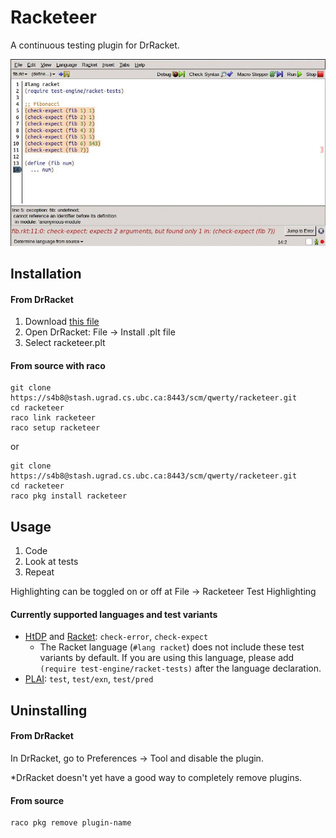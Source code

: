 Racketeer
=========

A continuous testing plugin for DrRacket.

![Racketeer](./racketeer.gif)

Installation
--------------

#### From DrRacket
1. Download [this file](https://stash.ugrad.cs.ubc.ca:8443/projects/QWERTY/repos/racketeer/browse/racketeer.plt)
2. Open DrRacket: File -> Install .plt file
3. Select racketeer.plt

#### From source with raco

```
git clone https://s4b8@stash.ugrad.cs.ubc.ca:8443/scm/qwerty/racketeer.git
cd racketeer
raco link racketeer
raco setup racketeer
```

or

```
git clone https://s4b8@stash.ugrad.cs.ubc.ca:8443/scm/qwerty/racketeer.git
cd racketeer
raco pkg install racketeer
```

Usage
-------
1. Code
2. Look at tests
3. Repeat

Highlighting can be toggled on or off at File -> Racketeer Test Highlighting

#### Currently supported languages and test variants
- [HtDP](http://docs.racket-lang.org/htdp-langs/index.html) and [Racket](http://racket-lang.org/): `check-error`, `check-expect`
  * The Racket language (`#lang racket`) does not include these test variants by default. If you are using this language, please add `(require test-engine/racket-tests)` after the language declaration.
- [PLAI](http://docs.racket-lang.org/plai/plai-scheme.html): `test`, `test/exn`, `test/pred`


Uninstalling
-------------

#### From DrRacket
In DrRacket, go to Preferences -> Tool and disable the plugin.

\*DrRacket doesn't yet have a good way to completely remove plugins.

#### From source
```
raco pkg remove plugin-name
```
